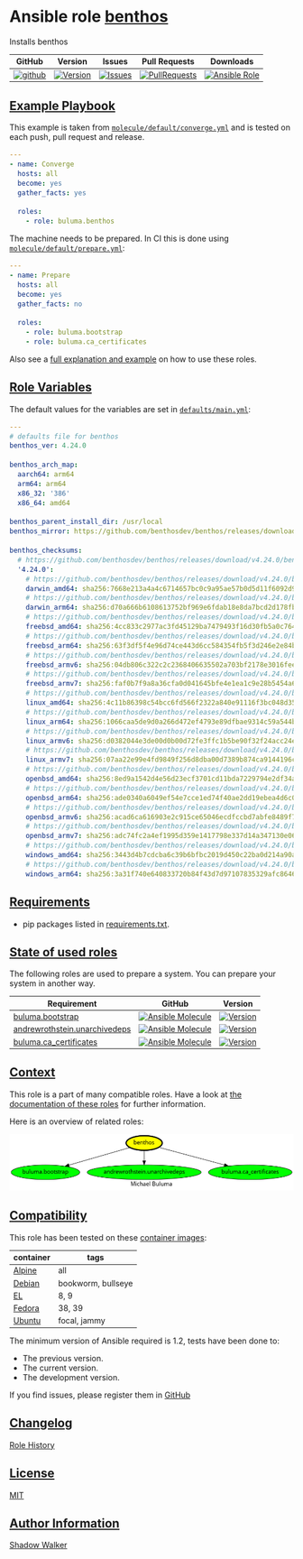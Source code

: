 # Ansible role [benthos](https://galaxy.ansible.com/ui/standalone/roles/buluma/benthos/documentation)

Installs benthos

|GitHub|Version|Issues|Pull Requests|Downloads|
|------|-------|------|-------------|---------|
|[![github](https://github.com/buluma/ansible-role-benthos/actions/workflows/molecule.yml/badge.svg)](https://github.com/buluma/ansible-role-benthos/actions/workflows/molecule.yml)|[![Version](https://img.shields.io/github/release/buluma/ansible-role-benthos.svg)](https://github.com/buluma/ansible-role-benthos/releases/)|[![Issues](https://img.shields.io/github/issues/buluma/ansible-role-benthos.svg)](https://github.com/buluma/ansible-role-benthos/issues/)|[![PullRequests](https://img.shields.io/github/issues-pr-closed-raw/buluma/ansible-role-benthos.svg)](https://github.com/buluma/ansible-role-benthos/pulls/)|[![Ansible Role](https://img.shields.io/ansible/role/d/buluma/benthos)](https://galaxy.ansible.com/ui/standalone/roles/buluma/benthos/documentation)|

## [Example Playbook](#example-playbook)

This example is taken from [`molecule/default/converge.yml`](https://github.com/buluma/ansible-role-benthos/blob/master/molecule/default/converge.yml) and is tested on each push, pull request and release.

```yaml
---
- name: Converge
  hosts: all
  become: yes
  gather_facts: yes

  roles:
    - role: buluma.benthos
```

The machine needs to be prepared. In CI this is done using [`molecule/default/prepare.yml`](https://github.com/buluma/ansible-role-benthos/blob/master/molecule/default/prepare.yml):

```yaml
---
- name: Prepare
  hosts: all
  become: yes
  gather_facts: no

  roles:
    - role: buluma.bootstrap
    - role: buluma.ca_certificates
```

Also see a [full explanation and example](https://buluma.github.io/how-to-use-these-roles.html) on how to use these roles.

## [Role Variables](#role-variables)

The default values for the variables are set in [`defaults/main.yml`](https://github.com/buluma/ansible-role-benthos/blob/master/defaults/main.yml):

```yaml
---
# defaults file for benthos
benthos_ver: 4.24.0

benthos_arch_map:
  aarch64: arm64
  arm64: arm64
  x86_32: '386'
  x86_64: amd64

benthos_parent_install_dir: /usr/local
benthos_mirror: https://github.com/benthosdev/benthos/releases/download

benthos_checksums:
  # https://github.com/benthosdev/benthos/releases/download/v4.24.0/benthos_4.24.0_checksums.txt
  '4.24.0':
    # https://github.com/benthosdev/benthos/releases/download/v4.24.0/benthos_4.24.0_darwin_amd64.tar.gz
    darwin_amd64: sha256:7668e213a4a4c6714657bc0c9a95ae57b0d5d11f6092d9af1b4103109c3efe85
    # https://github.com/benthosdev/benthos/releases/download/v4.24.0/benthos_4.24.0_darwin_arm64.tar.gz
    darwin_arm64: sha256:d70a666b6108613752bf969e6fdab18e8da7bcd2d178fb7ef733a5df892af24f
    # https://github.com/benthosdev/benthos/releases/download/v4.24.0/benthos_4.24.0_freebsd_amd64.tar.gz
    freebsd_amd64: sha256:4cc833c2977ac3fd45129ba7479493f16d30fb5a0c764ee17e6bd0a7b3c6aca2
    # https://github.com/benthosdev/benthos/releases/download/v4.24.0/benthos_4.24.0_freebsd_arm64.tar.gz
    freebsd_arm64: sha256:63f3df5f4e96d74ce443d6cc584354fb5f3d246e2e84bfb5d69c2c3ad3c91973
    # https://github.com/benthosdev/benthos/releases/download/v4.24.0/benthos_4.24.0_freebsd_armv6.tar.gz
    freebsd_armv6: sha256:04db806c322c2c2368406635502a703bf2178e3016feeaf15cf874053498b94c
    # https://github.com/benthosdev/benthos/releases/download/v4.24.0/benthos_4.24.0_freebsd_armv7.tar.gz
    freebsd_armv7: sha256:faf0b7f9a8a36cfa0d041645bfe4e1ea1c9e28b5454a691367240fb0bb776112
    # https://github.com/benthosdev/benthos/releases/download/v4.24.0/benthos_4.24.0_linux_amd64.tar.gz
    linux_amd64: sha256:4c11b86398c54bcc6fd566f2322a840e91116f3bc048d3561bc9674f597e8828
    # https://github.com/benthosdev/benthos/releases/download/v4.24.0/benthos_4.24.0_linux_arm64.tar.gz
    linux_arm64: sha256:1066caa5de9d0a266d472ef4793e89dfbae9314c59a544b89c9229943c259d2d
    # https://github.com/benthosdev/benthos/releases/download/v4.24.0/benthos_4.24.0_linux_armv6.tar.gz
    linux_armv6: sha256:d0382044e3de00d0b00d72fe3ffc1b5be90f32f24acc24ed70c387c153d2aad9
    # https://github.com/benthosdev/benthos/releases/download/v4.24.0/benthos_4.24.0_linux_armv7.tar.gz
    linux_armv7: sha256:07aa22e99e4fd9849f256d8dba00d7389b874ca9144196c6c7b26cab8b59f0d5
    # https://github.com/benthosdev/benthos/releases/download/v4.24.0/benthos_4.24.0_openbsd_amd64.tar.gz
    openbsd_amd64: sha256:8ed9a1542d4e56d23ecf3701cd11bda7229794e2df34a5ac83fcfa3cca532217
    # https://github.com/benthosdev/benthos/releases/download/v4.24.0/benthos_4.24.0_openbsd_arm64.tar.gz
    openbsd_arm64: sha256:ade0340a6049ef54e7cce1ed74f40ae2dd19ebea4d6c041f987172110b592b7d
    # https://github.com/benthosdev/benthos/releases/download/v4.24.0/benthos_4.24.0_openbsd_armv6.tar.gz
    openbsd_armv6: sha256:acad6ca616903e2c915ce65046ecdfccbd7abfe8489f72d466d272876ce4e970
    # https://github.com/benthosdev/benthos/releases/download/v4.24.0/benthos_4.24.0_openbsd_armv7.tar.gz
    openbsd_armv7: sha256:adc74fc2a4ef1995d359e1417798e337d14a347130e06d8e3ebfe49bd11f36c6
    # https://github.com/benthosdev/benthos/releases/download/v4.24.0/benthos_4.24.0_windows_amd64.tar.gz
    windows_amd64: sha256:3443d4b7cdcba6c39b6bfbc2019d450c22ba0d214a90ac82266666013f2b5406
    # https://github.com/benthosdev/benthos/releases/download/v4.24.0/benthos_4.24.0_windows_arm64.tar.gz
    windows_arm64: sha256:3a31f740e640833720b84f43d7d97107835329afc8646076b89d13fd90e8d5ab
```

## [Requirements](#requirements)

- pip packages listed in [requirements.txt](https://github.com/buluma/ansible-role-benthos/blob/master/requirements.txt).

## [State of used roles](#state-of-used-roles)

The following roles are used to prepare a system. You can prepare your system in another way.

| Requirement | GitHub | Version |
|-------------|--------|--------|
|[buluma.bootstrap](https://galaxy.ansible.com/buluma/bootstrap)|[![Ansible Molecule](https://github.com/buluma/ansible-role-bootstrap/actions/workflows/molecule.yml/badge.svg)](https://github.com/buluma/ansible-role-bootstrap/actions/workflows/molecule.yml)|[![Version](https://img.shields.io/github/release/buluma/ansible-role-bootstrap.svg)](https://github.com/shadowwalker/ansible-role-bootstrap)|
|[andrewrothstein.unarchivedeps](https://galaxy.ansible.com/buluma/andrewrothstein.unarchivedeps)|[![Ansible Molecule](https://github.com/buluma/andrewrothstein.unarchivedeps/actions/workflows/molecule.yml/badge.svg)](https://github.com/buluma/andrewrothstein.unarchivedeps/actions/workflows/molecule.yml)|[![Version](https://img.shields.io/github/release/buluma/andrewrothstein.unarchivedeps.svg)](https://github.com/shadowwalker/andrewrothstein.unarchivedeps)|
|[buluma.ca_certificates](https://galaxy.ansible.com/buluma/ca_certificates)|[![Ansible Molecule](https://github.com/buluma/ansible-role-ca_certificates/actions/workflows/molecule.yml/badge.svg)](https://github.com/buluma/ansible-role-ca_certificates/actions/workflows/molecule.yml)|[![Version](https://img.shields.io/github/release/buluma/ansible-role-ca_certificates.svg)](https://github.com/shadowwalker/ansible-role-ca_certificates)|

## [Context](#context)

This role is a part of many compatible roles. Have a look at [the documentation of these roles](https://buluma.github.io/) for further information.

Here is an overview of related roles:

![dependencies](https://raw.githubusercontent.com/buluma/ansible-role-benthos/png/requirements.png "Dependencies")

## [Compatibility](#compatibility)

This role has been tested on these [container images](https://hub.docker.com/u/buluma):

|container|tags|
|---------|----|
|[Alpine](https://hub.docker.com/repository/docker/buluma/alpine/general)|all|
|[Debian](https://hub.docker.com/repository/docker/buluma/debian/general)|bookworm, bullseye|
|[EL](https://hub.docker.com/repository/docker/buluma/enterpriselinux/general)|8, 9|
|[Fedora](https://hub.docker.com/repository/docker/buluma/fedora/general)|38, 39|
|[Ubuntu](https://hub.docker.com/repository/docker/buluma/ubuntu/general)|focal, jammy|

The minimum version of Ansible required is 1.2, tests have been done to:

- The previous version.
- The current version.
- The development version.

If you find issues, please register them in [GitHub](https://github.com/buluma/ansible-role-benthos/issues)

## [Changelog](#changelog)

[Role History](https://github.com/buluma/ansible-role-benthos/blob/master/CHANGELOG.md)

## [License](#license)

[MIT](https://github.com/buluma/ansible-role-benthos/blob/master/LICENSE)

## [Author Information](#author-information)

[Shadow Walker](https://buluma.github.io/)

